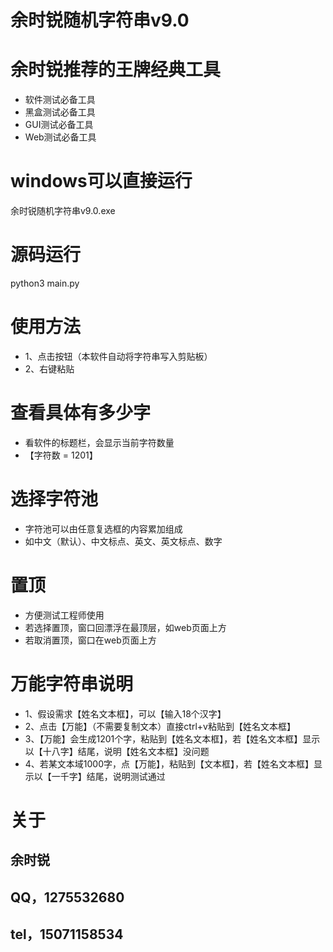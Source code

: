 # 余时锐随机字符串v9.0

# 余时锐推荐的王牌经典工具
- 软件测试必备工具
- 黑盒测试必备工具
- GUI测试必备工具
- Web测试必备工具

# windows可以直接运行
余时锐随机字符串v9.0.exe

# 源码运行
python3 main.py

# 使用方法
- 1、点击按钮（本软件自动将字符串写入剪贴板）
- 2、右键粘贴

# 查看具体有多少字
- 看软件的标题栏，会显示当前字符数量
- 【字符数 = 1201】

# 选择字符池
- 字符池可以由任意复选框的内容累加组成
- 如中文（默认）、中文标点、英文、英文标点、数字

# 置顶
- 方便测试工程师使用
- 若选择置顶，窗口回漂浮在最顶层，如web页面上方
- 若取消置顶，窗口在web页面上方

# 万能字符串说明
- 1、假设需求【姓名文本框】，可以【输入18个汉字】
- 2、点击【万能】（不需要复制文本）直接ctrl+v粘贴到【姓名文本框】
- 3、【万能】会生成1201个字，粘贴到【姓名文本框】，若【姓名文本框】显示以【十八字】结尾，说明【姓名文本框】没问题
- 4、若某文本域1000字，点【万能】，粘贴到【文本框】，若【姓名文本框】显示以【一千字】结尾，说明测试通过

# 关于
## 余时锐
## QQ，1275532680
## tel，15071158534

